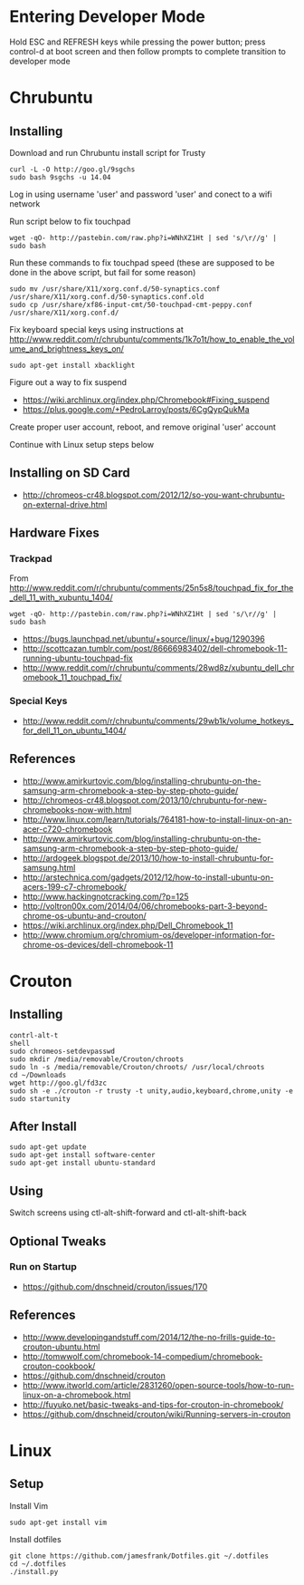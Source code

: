 # Entering Developer Mode

Hold ESC and REFRESH keys while pressing the power button; press control-d at boot screen and then follow prompts to complete transition to developer mode

# Chrubuntu

## Installing

Download and run Chrubuntu install script for Trusty

    curl -L -O http://goo.gl/9sgchs
    sudo bash 9sgchs -u 14.04
    
Log in using username 'user' and password 'user' and conect to a wifi network

Run script below to fix touchpad

    wget -qO- http://pastebin.com/raw.php?i=WNhXZ1Ht | sed 's/\r//g' | sudo bash
    
Run these commands to fix touchpad speed (these are supposed to be done in the above script, but fail for some reason)

    sudo mv /usr/share/X11/xorg.conf.d/50-synaptics.conf /usr/share/X11/xorg.conf.d/50-synaptics.conf.old
    sudo cp /usr/share/xf86-input-cmt/50-touchpad-cmt-peppy.conf /usr/share/X11/xorg.conf.d/
    
Fix keyboard special keys using instructions at http://www.reddit.com/r/chrubuntu/comments/1k7o1t/how_to_enable_the_volume_and_brightness_keys_on/

    sudo apt-get install xbacklight
    
Figure out a way to fix suspend

* https://wiki.archlinux.org/index.php/Chromebook#Fixing_suspend
* https://plus.google.com/+PedroLarroy/posts/6CgQypQukMa

Create proper user account, reboot, and remove original 'user' account

Continue with Linux setup steps below
    
## Installing on SD Card

* http://chromeos-cr48.blogspot.com/2012/12/so-you-want-chrubuntu-on-external-drive.html

## Hardware Fixes

### Trackpad

From http://www.reddit.com/r/chrubuntu/comments/25n5s8/touchpad_fix_for_the_dell_11_with_xubuntu_1404/

    wget -qO- http://pastebin.com/raw.php?i=WNhXZ1Ht | sed 's/\r//g' | sudo bash
    
* https://bugs.launchpad.net/ubuntu/+source/linux/+bug/1290396
* http://scottcazan.tumblr.com/post/86666983402/dell-chromebook-11-running-ubuntu-touchpad-fix
* http://www.reddit.com/r/chrubuntu/comments/28wd8z/xubuntu_dell_chromebook_11_touchpad_fix/
    
### Special Keys

* http://www.reddit.com/r/chrubuntu/comments/29wb1k/volume_hotkeys_for_dell_11_on_ubuntu_1404/
    
## References

* http://www.amirkurtovic.com/blog/installing-chrubuntu-on-the-samsung-arm-chromebook-a-step-by-step-photo-guide/
* http://chromeos-cr48.blogspot.com/2013/10/chrubuntu-for-new-chromebooks-now-with.html
* http://www.linux.com/learn/tutorials/764181-how-to-install-linux-on-an-acer-c720-chromebook
* http://www.amirkurtovic.com/blog/installing-chrubuntu-on-the-samsung-arm-chromebook-a-step-by-step-photo-guide/
* http://ardogeek.blogspot.de/2013/10/how-to-install-chrubuntu-for-samsung.html
* http://arstechnica.com/gadgets/2012/12/how-to-install-ubuntu-on-acers-199-c7-chromebook/
* http://www.hackingnotcracking.com/?p=125
* http://voltron00x.com/2014/04/06/chromebooks-part-3-beyond-chrome-os-ubuntu-and-crouton/
* https://wiki.archlinux.org/index.php/Dell_Chromebook_11
* http://www.chromium.org/chromium-os/developer-information-for-chrome-os-devices/dell-chromebook-11

# Crouton

## Installing

    contrl-alt-t
    shell
    sudo chromeos-setdevpasswd
    sudo mkdir /media/removable/Crouton/chroots
    sudo ln -s /media/removable/Crouton/chroots/ /usr/local/chroots
    cd ~/Downloads
    wget http://goo.gl/fd3zc
    sudo sh -e ./crouton -r trusty -t unity,audio,keyboard,chrome,unity -e
    sudo startunity

## After Install

    sudo apt-get update
    sudo apt-get install software-center
    sudo apt-get install ubuntu-standard

## Using

Switch screens using ctl-alt-shift-forward and ctl-alt-shift-back

## Optional Tweaks

### Run on Startup

* https://github.com/dnschneid/crouton/issues/170

## References

* http://www.developingandstuff.com/2014/12/the-no-frills-guide-to-crouton-ubuntu.html
* http://tomwwolf.com/chromebook-14-compedium/chromebook-crouton-cookbook/
* https://github.com/dnschneid/crouton
* http://www.itworld.com/article/2831260/open-source-tools/how-to-run-linux-on-a-chromebook.html
* http://fuyuko.net/basic-tweaks-and-tips-for-crouton-in-chromebook/
* https://github.com/dnschneid/crouton/wiki/Running-servers-in-crouton

# Linux

## Setup

Install Vim

    sudo apt-get install vim

Install dotfiles

    git clone https://github.com/jamesfrank/Dotfiles.git ~/.dotfiles
    cd ~/.dotfiles
    ./install.py
